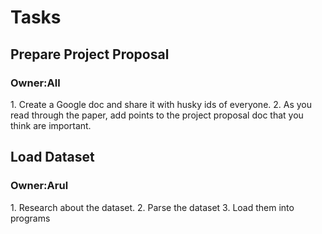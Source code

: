 <h1>Tasks</h1>

<h2>Prepare Project Proposal</h2>
<h3>Owner:All</h3>
1. Create a Google doc and share it with husky ids of everyone.
2. As you read through the paper, add points to the project proposal doc that you think are important.

<h2>Load Dataset</h2>
<h3>Owner:Arul</h3>
1. Research about the dataset.
2. Parse the dataset
3. Load them into programs
